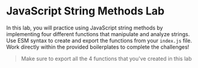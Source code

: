 # JavaScript String Methods Lab

In this lab, you will practice using JavaScript string methods by implementing four different functions that manipulate and analyze strings. Use ESM syntax to create and export the functions from your `index.js` file. Work directly within the provided boilerplates to complete the challenges!

> Make sure to export all the 4 functions that you've created in this lab
